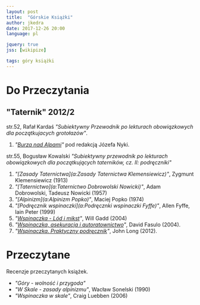 ```yaml
---
layout: post
title:  "Górskie Książki"
author: jkedra
date: 2017-12-26 20:00
language: pl

jquery: true
jss: [wikipize]

tags: góry książki
---
```


# Do Przeczytania

## "Taternik" 2012/2

str.52, Rafał Kardaś
_"Subiektywny Przewodnik po lekturach obowiązkowych dla początkujacych
grotołazów"_.

1. _"[Burza nad Alpami](a:)"_ pod redakcją Józefa Nyki.

str.55, Bogusław Kowalski
_"Subiektywny przewodnik po lekturach obowiązkowych
dla początkujących taterników, cz. II: podręczniki"_

1. _"[Zasady Taternictwa](a:Zasady Taternictwa Klemensiewicz)"_, Zygmunt Klemensiewicz (1913)
2. _"[Taternictwo](a:Taternictwo Dobrowolski Nowicki)"_,
   Adam Dobrowolski, Tadeusz Nowicki (1957)
3. _"[Alpinizm](a:Alpinizm Popko)"_, Maciej Popko (1974)
4. _"[Podręcznik wspinaczki](a:Podręcznki wspinaczki Fyffe)"_, Allen Fyffe, Iain Peter (1999)
5. _"[Wspinaczka - Lód i mikst](a:)"_, Will Gadd (2004)
6. _"[Wspinaczka, asekuracja i autoratownictwo](a:)"_, David Fasulo (2004).
7. _"[Wspinaczka. Praktyczny podręcznik](a:)"_, John Long (2012).

# Przeczytane

Recenzje przeczytanych książek.

* _"Góry - wolność i przygoda"_
* _"W Skale - zasady alpinizmu"_, Wacław Sonelski (1990)
* _"Wspinaczka w skale"_, Craig Luebben (2006)
